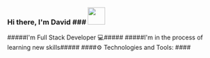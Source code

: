 ### Hi there, I'm David ### <img src="https://diginess.ca/wp-content/uploads/2020/02/waving_hand_sign_1024.gif" width="40px"> 
#####I'm Full Stack Developer 💻#####
#####I'm in the process of learning new skills#####
####⚙ Technologies and Tools: ####
<!--
**DavidKizinger/DavidKizinger** is a ✨ _special_ ✨ repository because its `README.md` (this file) appears on your GitHub profile.

Here are some ideas to get you started:

- 🔭 I’m currently working on ...
- 🌱 I’m currently learning ...
- 👯 I’m looking to collaborate on ...
- 🤔 I’m looking for help with ...
- 💬 Ask me about ...
- 📫 How to reach me: ...
- 😄 Pronouns: ...
- ⚡ Fun fact: ...
-->
